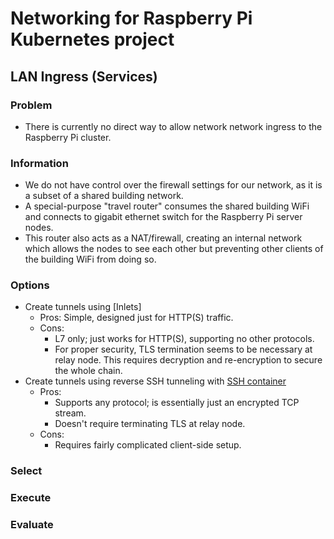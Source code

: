 # Networking for Raspberry Pi Kubernetes project

## LAN Ingress (Services)

### Problem

- There is currently no direct way to allow network network ingress to the Raspberry Pi cluster.

### Information

- We do not have control over the firewall settings for our network, as it is a subset of a shared building network.
- A special-purpose "travel router" consumes the shared building WiFi and connects to gigabit ethernet switch for the Raspberry Pi server nodes.
- This router also acts as a NAT/firewall, creating an internal network which allows the nodes to see each other but preventing other clients of the building WiFi from doing so.

### Options

- Create tunnels using [Inlets]
  - Pros: Simple, designed just for HTTP(S) traffic.
  - Cons:
    - L7 only; just works for HTTP(S), supporting no other protocols.
    - For proper security, TLS termination seems to be necessary at relay node. This requires decryption and re-encryption to secure the whole chain.
- Create tunnels using reverse SSH tunneling with [SSH container](https://hub.docker.com/r/linuxserver/openssh-server)
  - Pros:
    - Supports any protocol; is essentially just an encrypted TCP stream.
    - Doesn't require terminating TLS at relay node.
  - Cons:
    - Requires fairly complicated client-side setup.

### Select

### Execute

### Evaluate